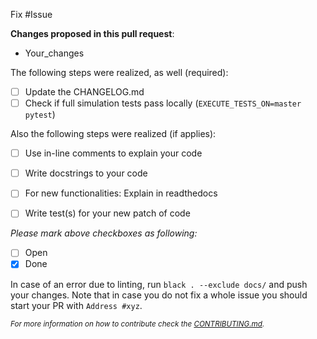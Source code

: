 Fix #Issue

**Changes proposed in this pull request**:
- Your_changes

The following steps were realized, as well (required):
- [ ] Update the CHANGELOG.md
- [ ] Check if full simulation tests pass locally (`EXECUTE_TESTS_ON=master pytest`)

Also the following steps were realized (if applies):
- [ ] Use in-line comments to explain your code
- [ ] Write docstrings to your code
- [ ] For new functionalities: Explain in readthedocs
- [ ] Write test(s) for your new patch of code


*Please mark above checkboxes as following:*
- [ ] Open
- [x] Done

In case of an error due to linting, run `black . --exclude docs/` and push your changes.
Note that in case you do not fix a whole issue you should start your PR with `Address #xyz`.

<sub>*For more information on how to contribute check the [CONTRIBUTING.md](https://github.com/rl-institut/mvs_eland/blob/dev/CONTRIBUTING.md).*<sub>
